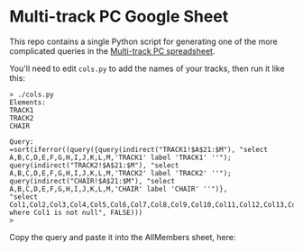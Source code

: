 # Multi-track PC Google Sheet

This repo contains a single Python script for generating one of the more
complicated queries in the
[Multi-track PC spreadsheet](https://docs.google.com/spreadsheets/d/1HG_4q2hHHVSjJVI-gi5t-9Po29hiWCWIBqIp_7aGgT8/edit#gid=435749560).

You'll need to edit `cols.py` to add the names of your tracks, then run it like
this:

```console
> ./cols.py
Elements:
TRACK1
TRACK2
CHAIR

Query:
=sort(iferror((query({query(indirect("TRACK1!$A$21:$M"), "select A,B,C,D,E,F,G,H,I,J,K,L,M,'TRACK1' label 'TRACK1' ''");
query(indirect("TRACK2!$A$21:$M"), "select A,B,C,D,E,F,G,H,I,J,K,L,M,'TRACK2' label 'TRACK2' ''");
query(indirect("CHAIR!$A$21:$M"), "select A,B,C,D,E,F,G,H,I,J,K,L,M,'CHAIR' label 'CHAIR' ''")},
"select Col1,Col2,Col3,Col4,Col5,Col6,Col7,Col8,Col9,Col10,Col11,Col12,Col13,Col14 where Col1 is not null", FALSE)))
>
```

Copy the query and paste it into the AllMembers sheet, here:
